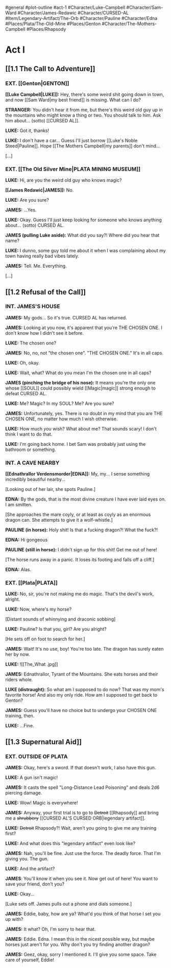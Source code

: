 #general #plot-outline #act-1 #Character/Luke-Campbell #Character/Sam-Ward #Character/James-Redawic #Character/CURSED-AL #Item/Legendary-Artifact/The-Orb #Character/Pauline #Character/Edna #Places/Plata/The-Old-Mine #Places/Genton #Character/The-Mothers-Campbell #Places/Rhapsody 

# Act I
## [[1.1 The Call to Adventure]]
### EXT. [[Genton|GENTON]]

**[[Luke Campbell|LUKE]]:** Hey, there's some weird shit going down in town, and now [[Sam Ward|my best friend]] is missing. What can I do?

**STRANGER:** You didn't hear it from me, but there's this weird old guy up in the mountains who might know a thing or two. You should talk to him. Ask him about... (sotto) [[CURSED AL]].

**LUKE:** Got it, thanks!

**LUKE:** I don't have a car... Guess I'll just borrow [[Luke's Noble Steed|Pauline]]. Hope [[The Mothers Campbell|my parents]] don't mind...

\[...\]

### EXT. [[The Old Silver Mine|PLATA MINING MUSEUM]]

**LUKE:** Hi, are you the weird old guy who knows magic?

**[[James Redawić|JAMES]]:** No.

**LUKE:** Are you sure?

**JAMES:** ...Yes.

**LUKE:** Okay. Guess I'll just keep looking for someone who knows anything about... (sotto) CURSED AL.

**JAMES (pulling Luke aside):** What did you say?! Where did you hear that name?

**LUKE:** I dunno, some guy told me about it when I was complaining about my town having really bad vibes lately.

**JAMES:** Tell. Me. Everything.

\[...\]

## [[1.2 Refusal of the Call]]
### INT. JAMES'S HOUSE

**JAMES:** My gods... So it's true. CURSED AL has returned.

**JAMES:** Looking at you now, it's apparent that you're THE CHOSEN ONE. I don't know how I didn't see it before.

**LUKE:** The chosen one?

**JAMES:** No, no, not "the chosen one". "THE CHOSEN ONE." It's in all caps.

**LUKE:** Oh, okay.

**LUKE:** Wait, what? What do you mean I'm the chosen one in all caps?

**JAMES (pinching the bridge of his nose):** It means you're the only one whose [[SOUL]] could possibly wield [[Magic|magic]] strong enough to defeat CURSED AL.

**LUKE:** Me? Magic? In my SOUL? Me? Are you sure?

**JAMES:** Unfortunately, yes. There is no doubt in my mind that you are THE CHOSEN ONE, no matter how much I wish otherwise.

**LUKE:** How much *you* wish? What about me? That sounds scary! I don't think I want to do that.

**LUKE:** I'm going back home. I bet Sam was probably just using the bathroom or something.

### INT. A CAVE NEARBY

**[[Ednathrallor Verdensmorder|EDNA]]:** My, my... I sense something incredibly beautiful nearby...

\[Looking out of her lair, she spots Pauline.\]

**EDNA:** By the gods, that is the most divine creature I have ever laid eyes on. I am smitten.

\[She approaches the mare coyly, or at least as coyly as an enormous dragon can. She attempts to give it a wolf-whistle.\]

**PAULINE (in horse):** Holy shit! Is that a fucking dragon?! What the fuck?!

**EDNA:** Hi gongeous

**PAULINE (still in horse):** I didn't sign up for this shit! Get me out of here!

\[The horse runs away in a panic. It loses its footing and falls off a cliff.]

**EDNA:** Alas.

### EXT. [[Plata|PLATA]]

**LUKE:** No, sir, you're not making me do magic. That's the devil's work, alright.

**LUKE:** Now, where's my horse?

\[Distant sounds of whinnying and draconic sobbing\]

**LUKE:** Pauline? Is that you, girl? Are you alright?

\[He sets off on foot to search for her.]

**JAMES:** Wait! It's no use, boy! You're too late. The dragon has surely eaten her by now.

**LUKE:** 
![[The_What .jpg]]

**JAMES:** Ednathrallor, Tyrant of the Mountains. She eats horses and their riders whole.

**LUKE (distraught):** So what am I supposed to do now? That was my mom's favorite horse! And also my only ride. How am I supposed to get back to Genton?

**JAMES:** Guess you'll have no choice but to undergo your CHOSEN ONE training, then.

**LUKE:** ...Fine.

## [[1.3 Supernatural Aid]]
### EXT. OUTSIDE OF PLATA
**JAMES:** Okay, here's a sword. If that doesn't work, I also have this gun.

**LUKE:** A gun isn't magic!

**JAMES:** It casts the spell "Long-Distance Lead Poisoning" and deals 2d6 piercing damage.

**LUKE:** Wow! Magic is everywhere!

**JAMES:** Anyway, your first trial is to go to ~~Detroit~~ [[Rhapsody]] and bring me a ~~shrubbery~~ [[CURSED AL'S CURSED ORB|legendary artifact]].

**LUKE:** ~~Detroit~~ Rhapsody?! Wait, aren't you going to give me any training first?

**LUKE:** And what does this "legendary artifact" even look like?

**JAMES:** Nah, you'll be fine. Just use the force. The deadly force. That I'm giving you. The gun.

**LUKE:** And the artifact?

**JAMES**: You'll know it when you see it. Now get out of here! You want to save your friend, don't you?

**LUKE:** Okay...

\[Luke sets off. James pulls out a phone and dials someone.\]

**JAMES:** Eddie, baby, how are ya? What'd you think of that horse I set you up with?

**JAMES:** It what? Oh, I'm sorry to hear that.

**JAMES:** Eddie. Edna. I mean this in the nicest possible way, but maybe horses just aren't for you. Why don't you try finding another dragon?

**JAMES:** Geez, okay, sorry I mentioned it. I'll give you some space. Take care of yourself, Eddie!